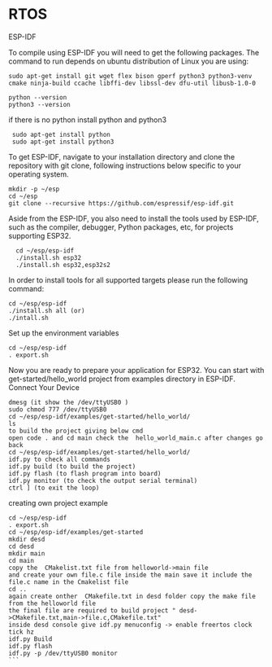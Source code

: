 # RTOS
ESP-IDF

To compile using ESP-IDF you will need to get the following packages. The command to run depends on ubuntu distribution of Linux you are using:
````
sudo apt-get install git wget flex bison gperf python3 python3-venv cmake ninja-build ccache libffi-dev libssl-dev dfu-util libusb-1.0-0
`````
````
python --version
python3 --version

````

if there is no python install python and python3
````
 sudo apt-get install python
 sudo apt-get install python3
 ````
 
 To get ESP-IDF, navigate to your installation directory and clone the repository with git clone, following instructions below specific to your operating system.
 ````
 mkdir -p ~/esp
 cd ~/esp
 git clone --recursive https://github.com/espressif/esp-idf.git
 ````

Aside from the ESP-IDF, you also need to install the tools used by ESP-IDF, such as the compiler, debugger, Python packages, etc, for projects supporting ESP32.
````
  cd ~/esp/esp-idf
  ./install.sh esp32
  ./install.sh esp32,esp32s2
  ````

In order to install tools for all supported targets please run the following command:
````
cd ~/esp/esp-idf
./install.sh all (or)
./intall.sh 
````
Set up the environment variables

````
cd ~/esp/esp-idf
. export.sh
`````
Now you are ready to prepare your application for ESP32. You can start with get-started/hello_world project from examples directory in ESP-IDF.
Connect Your Device
```
dmesg (it show the /dev/ttyUSB0 )
sudo chmod 777 /dev/ttyUSB0 
cd ~/esp/esp-idf/examples/get-started/hello_world/
ls
to build the project giving below cmd
open code . and cd main check the  hello_world_main.c after changes go back
cd ~/esp/esp-idf/examples/get-started/hello_world/
idf.py to check all commands
idf.py build (to build the project)
idf.py flash (to flash program into board)
idf.py monitor (to check the output serial terminal)
ctrl ] (to exit the loop)

````
creating own project example
````
cd ~/esp/esp-idf
. export.sh
cd ~/esp/esp-idf/examples/get-started
mkdir desd
cd desd 
mkdir main
cd main 
copy the  CMakelist.txt file from helloworld->main file
and create your own file.c file inside the main save it include the file.c name in the Cmakelist file
cd ..
again create onther  CMakefile.txt in desd folder copy the make file from the helloworld file 
the final file are required to build project " desd->CMakefile.txt,main->file.c,CMakefile.txt"
inside desd console give idf.py menuconfig -> enable freertos clock tick hz 
idf.py Build 
idf.py flash
idf.py -p /dev/ttyUSB0 monitor
```
